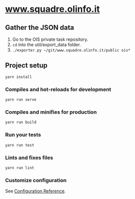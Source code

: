# www.squadre.olinfo.it

## Gather the JSON data

1. Go to the OIS private task repository.
1. `cd` into the util/export_data folder.
1. `./exporter.py ~/git/www.squadre.olinfo.it/public ois*`

## Project setup
```
yarn install
```

### Compiles and hot-reloads for development
```
yarn run serve
```

### Compiles and minifies for production
```
yarn run build
```

### Run your tests
```
yarn run test
```

### Lints and fixes files
```
yarn run lint
```

### Customize configuration
See [Configuration Reference](https://cli.vuejs.org/config/).
